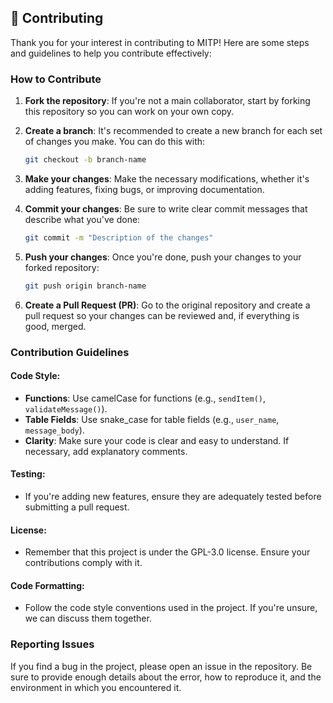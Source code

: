 ## 🤝 Contributing

Thank you for your interest in contributing to MITP! Here are some steps and guidelines to help you contribute effectively:

### How to Contribute

1. **Fork the repository**: If you're not a main collaborator, start by forking this repository so you can work on your own copy.

2. **Create a branch**: It's recommended to create a new branch for each set of changes you make. You can do this with:

    ```bash
    git checkout -b branch-name
    ```

3. **Make your changes**: Make the necessary modifications, whether it's adding features, fixing bugs, or improving documentation.

4. **Commit your changes**: Be sure to write clear commit messages that describe what you've done:

    ```bash
    git commit -m "Description of the changes"
    ```

5. **Push your changes**: Once you're done, push your changes to your forked repository:

    ```bash
    git push origin branch-name
    ```

6. **Create a Pull Request (PR)**: Go to the original repository and create a pull request so your changes can be reviewed and, if everything is good, merged.

### Contribution Guidelines

#### Code Style:
- **Functions**: Use camelCase for functions (e.g., `sendItem()`, `validateMessage()`).
- **Table Fields**: Use snake_case for table fields (e.g., `user_name`, `message_body`).
- **Clarity**: Make sure your code is clear and easy to understand. If necessary, add explanatory comments.

#### Testing:
- If you're adding new features, ensure they are adequately tested before submitting a pull request.

#### License:
- Remember that this project is under the GPL-3.0 license. Ensure your contributions comply with it.

#### Code Formatting:
- Follow the code style conventions used in the project. If you're unsure, we can discuss them together.

### Reporting Issues

If you find a bug in the project, please open an issue in the repository. Be sure to provide enough details about the error, how to reproduce it, and the environment in which you encountered it.
